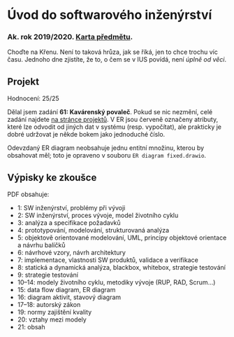 # Úvod do softwarového inženýrství
### Ak. rok 2019/2020. [Karta předmětu](https://www.fit.vut.cz/study/course/210360/.cs).

Choďte na Křenu. Není to taková hrůza, jak se říká, jen to chce trochu víc času. Jednoho dne zjistíte, že to, o čem se v IUS povídá, není _úplně od věci_.

## Projekt
Hodnocení: 25/25

Dělal jsem zadání **61: Kavárenský povaleč**. Pokud se nic nezmění, celé zadání najdete [na stránce projektů](https://www.fit.vutbr.cz/study/courses/IUS/private/projekt.html.cs). V ER jsou červeně označeny atributy, které lze odvodit od jiných dat v systému (resp. vypočítat), ale prakticky je dobré udržovat je někde bokem jako jednoduché číslo.

Odevzdaný ER diagram neobsahuje jednu entitní množinu, kterou by obsahovat měl; toto je opraveno v souboru `ER diagram fixed.drawio`.

## Výpisky ke zkoušce
PDF obsahuje:
- 1: SW inženýrství, problémy při vývoji
- 2: SW inženýrství, proces vývoje, model životního cyklu
- 3: analýza a specifikace požadavků
- 4: prototypování, modelování, strukturovaná analýza
- 5: objektově orientované modelování, UML, principy objektové orientace a návrhu balíčků
- 6: návrhové vzory, návrh architektury
- 7: implementace, vlastnosti SW produktů, validace a verifikace
- 8: statická a dynamická analýza, blackbox, whitebox, strategie testování
- 9: strategie testování
- 10–14: modely životního cyklu, metodiky vývoje (RUP, RAD, Scrum…)
- 15: data flow diagram, ER diagram
- 16: diagram aktivit, stavový diagram
- 17–18: autorský zákon
- 19: normy zajištění kvality
- 20: vztahy mezi modely
- 21: obsah
